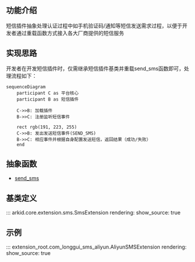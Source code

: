 ## 功能介绍

短信插件抽象处理认证过程中如手机验证码/通知等短信发送需求过程，以便于开发者通过重载函数方式接入各大厂商提供的短信服务

## 实现思路
开发者在开发短信插件时，仅需继承短信插件基类并重载send_sms函数即可，处理流程如下：

```mermaid
sequenceDiagram
    participant C as 平台核心
    participant B as 短信插件
    
    C->>B: 加载插件
    B->>C: 注册监听短信事件

    rect rgb(191, 223, 255)
    C->>B: 发出发送短信事件(SEND_SMS)
    B->>C: 相应事件并根据自身配置发送短信，返回结果（成功/失败）
    end

```

## 抽象函数

* [send_sms](#arkid.core.extension.sms.SmsExtension.send_sms)

## 基类定义

::: arkid.core.extension.sms.SmsExtension
    rendering:
        show_source: true
    
## 示例

::: extension_root.com_longgui_sms_aliyun.AliyunSMSExtension
    rendering:
        show_source: true
